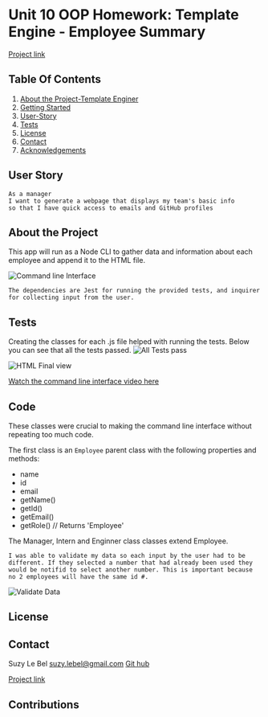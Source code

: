 # Unit 10 OOP Homework: Template Engine - Employee Summary

[Project link](https://github.com/suzylebel/Team-Generator) 


## Table Of Contents
  1. [About the Project-Template Enginer](#About-the-Project)
  2. [Getting Started](#Getting-Started) 
  3. [User-Story](#User-Story)
  4. [Tests](#Tests)
  6. [License](#License) 
  7. [Contact](#Contact)
  8. [Acknowledgements](#Acknowledgements)


## User Story 
```
As a manager
I want to generate a webpage that displays my team's basic info
so that I have quick access to emails and GitHub profiles
```
## About the Project

 This app will run as a Node CLI to gather data and information about each employee and append it to the HTML file. 

 ![Command line Interface](./Assets/gif2.gif)



    The dependencies are Jest for running the provided tests, and inquirer for collecting input from the user.


## Tests 

Creating the classes for each .js file helped with running the tests. Below you can see that all the tests passed. 
![All Tests pass](./Assets/test.gif)


![HTML Final view](./Assets/screenshot-1.gif)

[Watch the command line interface video here](https://drive.google.com/file/d/1utFTAck3a-401kp4o6uLyu6SmGxp2nLl/view)



## Code 
These classes were crucial to making the command line interface without repeating too much code. 

The first class is an `Employee` parent class with the following properties and
methods:

  * name
  * id
  * email
  * getName()
  * getId()
  * getEmail()
  * getRole() // Returns 'Employee'

The Manager, Intern and Enginner class classes extend Employee.


    I was able to validate my data so each input by the user had to be different. If they selected a number that had already been used they would be notifid to select another number. This is important because no 2 employees will have the same id #. 

  ![Validate Data](./Assets/gif3.gif)


## License 

## Contact 
Suzy Le Bel 
suzy.lebel@gmail.com
[Git hub](https://github.com/suzylebel/)

[Project link](https://github.com/suzylebel/Team-Generator) 

## Contributions 
